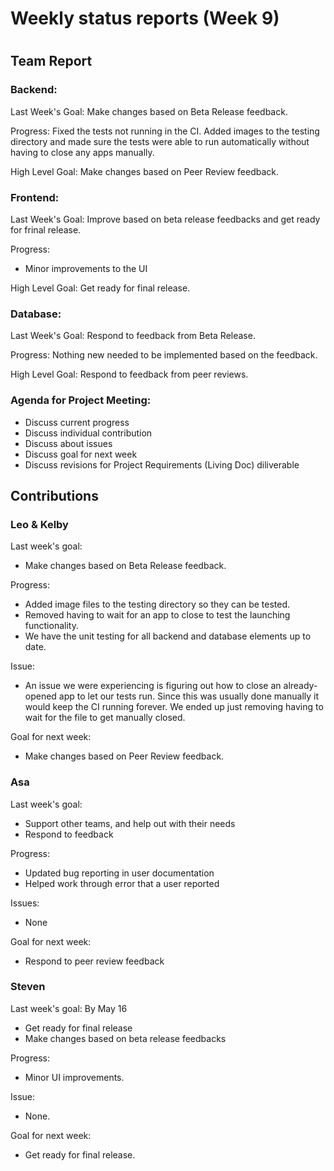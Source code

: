 # Weekly status reports (Week 9)
#
## Team Report
### Backend:
Last Week's Goal: Make changes based on Beta Release feedback.

Progress: Fixed the tests not running in the CI. Added images to the testing directory and made sure the tests were able to run automatically without having to close any apps manually.

High Level Goal: Make changes based on Peer Review feedback.

### Frontend:
Last Week's Goal:  Improve based on beta release feedbacks and get ready for frinal release.

Progress:
- Minor improvements to the UI

High Level Goal: Get ready for final release.

### Database:
Last Week's Goal: Respond to feedback from Beta Release.

Progress: Nothing new needed to be implemented based on the feedback.

High Level Goal: Respond to feedback from peer reviews.

### Agenda for Project Meeting:
- Discuss current progress
- Discuss individual contribution
- Discuss about issues
- Discuss goal for next week
- Discuss revisions for Project Requirements (Living Doc) diliverable

## Contributions
### Leo & Kelby
Last week's goal:
- Make changes based on Beta Release feedback.

Progress:
- Added image files to the testing directory so they can be tested. 
- Removed having to wait for an app to close to test the launching functionality.
- We have the unit testing for all backend and database elements up to date.

Issue:
- An issue we were experiencing is figuring out how to close an already-opened app to let our tests run. Since this was usually done manually it would keep the CI running forever. We ended up just removing having to wait for the file to get manually closed. 

Goal for next week:
- Make changes based on Peer Review feedback.

### Asa
Last week's goal:
- Support other teams, and help out with their needs
- Respond to feedback

Progress:
- Updated bug reporting in user documentation
- Helped work through error that a user reported

Issues:
- None

Goal for next week:
- Respond to peer review feedback

### Steven
Last week's goal: By May 16
- Get ready for final release
- Make changes based on beta release feedbacks

Progress:
- Minor UI improvements.

Issue:
- None.

Goal for next week: 
- Get ready for final release.
